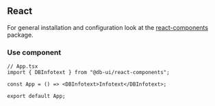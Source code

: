 ## React

For general installation and configuration look at the [react-components](https://www.npmjs.com/package/@db-ui/react-components) package.

### Use component

```tsx App.tsx
// App.tsx
import { DBInfotext } from "@db-ui/react-components";

const App = () => <DBInfotext>Infotext</DBInfotext>;

export default App;
```
